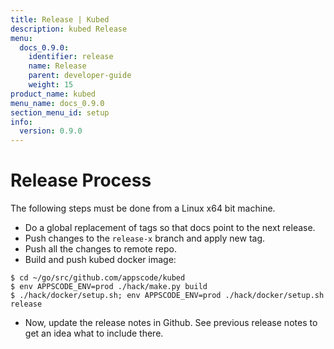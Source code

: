 ```yaml
---
title: Release | Kubed
description: kubed Release
menu:
  docs_0.9.0:
    identifier: release
    name: Release
    parent: developer-guide
    weight: 15
product_name: kubed
menu_name: docs_0.9.0
section_menu_id: setup
info:
  version: 0.9.0
---
```


# Release Process

The following steps must be done from a Linux x64 bit machine.

- Do a global replacement of tags so that docs point to the next release.
- Push changes to the `release-x` branch and apply new tag.
- Push all the changes to remote repo.
- Build and push kubed docker image:
```console
$ cd ~/go/src/github.com/appscode/kubed
$ env APPSCODE_ENV=prod ./hack/make.py build
$ ./hack/docker/setup.sh; env APPSCODE_ENV=prod ./hack/docker/setup.sh release
```

- Now, update the release notes in Github. See previous release notes to get an idea what to include there.
